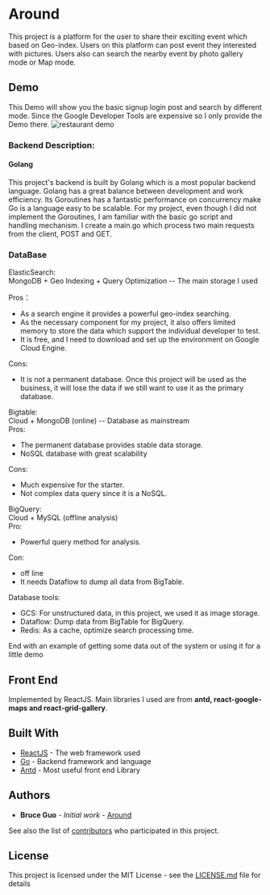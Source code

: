 
# Around

This project is a platform for the user to share their exciting event which based on Geo-index. Users on this platform can post event they interested with pictures. Users also can search the nearby event by photo gallery mode or Map mode.

## Demo

This Demo will show you the basic signup login post and search by different mode. 
Since the Google Developer Tools are expensive so I only provide the Demo there.
![restaurant demo](https://user-images.githubusercontent.com/16642141/46192637-becb2700-c2c9-11e8-8551-db73916908b5.gif)

### Backend Description: 
#### Golang
This project's backend is built by Golang which is a most popular backend language. Golang has a great balance between development and work efficiency. Its Goroutines has a fantastic performance on concurrency make Go is a language easy to be scalable. 
For my project, even though I did not implement the Goroutines, I am familiar with the basic go script and handling mechanism. I create a main.go which process two main requests from the client, POST and GET.

### DataBase
ElasticSearch:   
MongoDB + Geo Indexing + Query Optimization  -- The main storage I used

 Pros：    
 - As a search engine it provides a powerful geo-index searching.   
 - As the necessary component for my project, it also offers limited memory to store the data which support the individual developer to test.   
 - It is free, and I need to download and set up the environment on Google Cloud Engine. 
 
 Cons:  
 - It is not a permanent database. Once this project will be used as the business, it will lose the data if we still want to use it as the primary database.   
   
Bigtable:  
Cloud + MongoDB (online)   -- Database as mainstream  
Pros:  
 - The permanent database provides stable data storage.  
 - NoSQL database with great scalability   

Cons:  

 - Much expensive for the starter.   
 - Not complex data query since it is a NoSQL.   

BigQuery:  
Cloud + MySQL (offline analysis)  
Pro:  

 - Powerful query method for analysis. 
  
Con:  
 - off line
 - It needs Dataflow to dump all data from BigTable.   

Database tools:  

 - GCS: For unstructured data, in this project, we used it as image storage. 
 - Dataflow: Dump data from BigTable for BigQuery.  
 - Redis: As a cache, optimize search processing time.   


End with an example of getting some data out of the system or using it for a little demo

## Front End

Implemented by ReactJS. Main libraries I used are from  **antd, react-google-maps and react-grid-gallery**.


## Built With

* [ReactJS](https://reactjs.org/) - The web framework used
* [Go](https://golang.org/) - Backend framework and language 
* [Antd](https://github.com/ant-design/ant-design) - Most useful front end Library

## Authors

* **Bruce Guo** - *Initial work* - [Around](https://github.com/Brucegx/Around)

See also the list of [contributors](https://github.com/Brucegx/Around/contributors) who participated in this project.

## License

This project is licensed under the MIT License - see the [LICENSE.md](LICENSE.md) file for details

